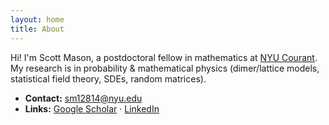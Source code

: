 ```yaml
---
layout: home
title: About
---
```


Hi! I'm Scott Mason, a postdoctoral fellow in mathematics at [NYU Courant](https://math.nyu.edu/dynamic/people/postdocs/).
My research is in probability & mathematical physics (dimer/lattice models, statistical field theory, SDEs, random matrices).

-  **Contact:** sm12814@nyu.edu
-  **Links:** [Google Scholar](https://scholar.google.com/citations?user=agBp5xkAAAAJ&hl=en) · [LinkedIn](https://uk.linkedin.com/in/scott-mason-63b74bb0) 
